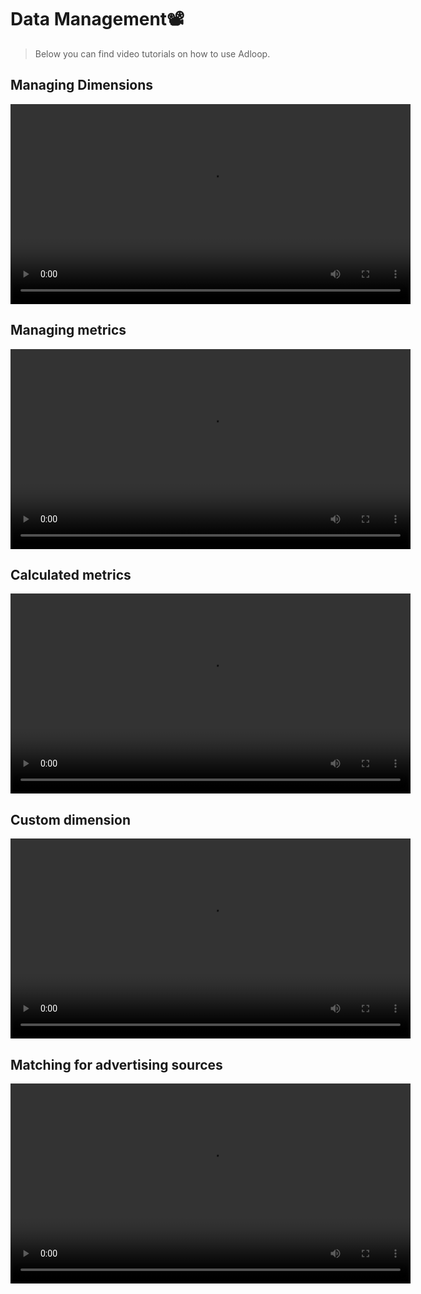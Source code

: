 # Data Management📽
> Below you can find video tutorials on how to use Adloop.

## Managing Dimensions
<video width="640" controls>
  <source src="https://www.youtube.com/watch?v=gscBg3xYd54&feature=youtu.be" type="video/mp4">
</video>


## Managing metrics
<video width="640" controls>
  <source src="https://www.youtube.com/watch?v=u0Wj3-Brd2w&feature=youtu.be" type="video/mp4">
</video>


## Calculated metrics
<video width="640" controls>
  <source src="https://www.youtube.com/watch?v=84wl2Sv0DCs" type="video/mp4">
</video>


## Custom dimension
<video width="640" controls>
  <source src="https://youtu.be/JVWqwUMxeao" type="video/mp4">
</video>


## Matching for advertising sources
<video width="640" controls>
  <source src="https://www.youtube.com/watch?v=z_5W5g0QdjI&list=PLQ4YExrLQZJK_n0ICcYT5ijp1bY743qYP&index=21&ab_channel=AdloopMediaOptimizationPlatform" type="video/mp4">
</video>